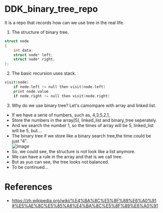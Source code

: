 # DDK_binary_tree_repo
It is a repo that records how can we use tree in the real life.

1. The structure of binary tree.
```C++
struct node
{
    int data;
    struct node* left;
    struct node* right;
};
```

2. The basic recursion uses stack.
```C++
visit(node)
    if node.left != null then visit(node.left)
    print node.value
    if node.right != null then visit(node.right)
```

3. Why do we use binary tree? Let's camompare with array and linked list.
* If we have a serie of numbers, such as, 4,3,5,2,1,
* Store the numbers in the array[5], linked_list and binary_tree seperately.
* And we search the number 1, so the times of array will be 5, linked_list will be 5, but....
* The binary tree if we store like a binary search tree,the time could be just "4".<br>
![image](https://user-images.githubusercontent.com/67073582/122053003-eadfbb00-ce18-11eb-8c18-2c667d744a2d.png)
* So, we could see, the structure is not look like a list anymore.
* We can have a rule in the array and that is we call tree.
* But as yuo can see, the tree looks not balanced.
* To be continued...


# References
* https://zh.wikipedia.org/wiki/%E4%BA%8C%E5%8F%89%E6%A0%91#%E5%AE%8C%E5%85%A8%E4%BA%8C%E5%8F%89%E6%A0%91
